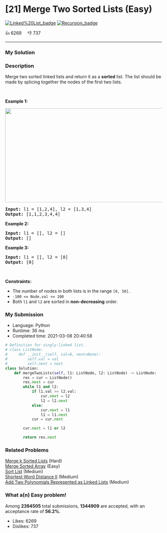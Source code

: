 # [21] Merge Two Sorted Lists (Easy)

[![Linked%20List_badge](https://img.shields.io/badge/topic-Linked%20List-green.svg)](https://leetcode.com/problems/merge-two-sorted-lists/)  [![Recursion_badge](https://img.shields.io/badge/topic-Recursion-green.svg)](https://leetcode.com/problems/merge-two-sorted-lists/) 

:+1: 6269 &nbsp; &nbsp; :thumbsdown: 737

---

### My Solution


### Description
<p>Merge two sorted linked lists and return it as a <strong>sorted</strong> list. The list should be made by splicing together the nodes of the first two lists.</p>

<p>&nbsp;</p>
<p><strong>Example 1:</strong></p>
<img alt="" src="https://assets.leetcode.com/uploads/2020/10/03/merge_ex1.jpg" style="width: 662px; height: 302px;" />
<pre>
<strong>Input:</strong> l1 = [1,2,4], l2 = [1,3,4]
<strong>Output:</strong> [1,1,2,3,4,4]
</pre>

<p><strong>Example 2:</strong></p>

<pre>
<strong>Input:</strong> l1 = [], l2 = []
<strong>Output:</strong> []
</pre>

<p><strong>Example 3:</strong></p>

<pre>
<strong>Input:</strong> l1 = [], l2 = [0]
<strong>Output:</strong> [0]
</pre>

<p>&nbsp;</p>
<p><strong>Constraints:</strong></p>

<ul>
	<li>The number of nodes in both lists is in the range <code>[0, 50]</code>.</li>
	<li><code>-100 &lt;= Node.val &lt;= 100</code></li>
	<li>Both <code>l1</code> and <code>l2</code> are sorted in <strong>non-decreasing</strong> order.</li>
</ul>



### My Submission

- Language: Python
- Runtime: 36 ms
- Completed time: 2021-03-08 20:40:58

```Python
# Definition for singly-linked list.
# class ListNode:
#     def __init__(self, val=0, next=None):
#         self.val = val
#         self.next = next
class Solution:
    def mergeTwoLists(self, l1: ListNode, l2: ListNode) -> ListNode:
        res = cur = ListNode()
        res.next = cur
        while l1 and l2:
            if l1.val >= l2.val:
                cur.next = l2
                l2 = l2.next
            else:
                cur.next = l1
                l1 = l1.next
            cur = cur.next

        cur.next = l1 or l2

        return res.next
```


### Related Problems
[Merge k Sorted Lists](https://leetcode.com/problems/merge-k-sorted-lists/) (Hard) <br>
[Merge Sorted Array](https://leetcode.com/problems/merge-sorted-array/) (Easy) <br>
[Sort List](https://leetcode.com/problems/sort-list/) (Medium) <br>
[Shortest Word Distance II](https://leetcode.com/problems/shortest-word-distance-ii/) (Medium) <br>
[Add Two Polynomials Represented as Linked Lists](https://leetcode.com/problems/add-two-polynomials-represented-as-linked-lists/) (Medium) <br>



### What a(n) Easy problem!
Among **2394505** total submissions, **1344909** are accepted, with an acceptance rate of **56.2%**. <br>

- Likes: 6269
- Dislikes: 737

